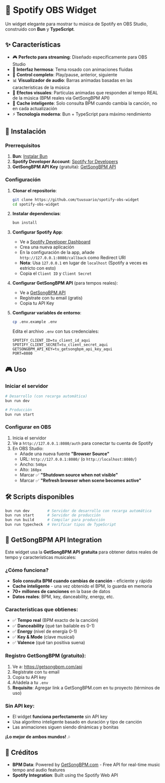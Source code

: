 # 🎵 Spotify OBS Widget

Un widget elegante para mostrar tu música de Spotify en OBS Studio, construido con **Bun** y **TypeScript**.

## ✨ Características

- 🎮 **Perfecto para streaming**: Diseñado específicamente para OBS Studio
- 🎨 **Interfaz hermosa**: Tema rosado con animaciones fluidas
- 🎵 **Control completo**: Play/pause, anterior, siguiente
- 📊 **Visualizador de audio**: Barras animadas basadas en las características de la música
- 🌸 **Efectos visuales**: Partículas animadas que responden al tempo REAL de la música (BPM reales via GetSongBPM API)
- 🎵 **Cache inteligente**: Solo consulta BPM cuando cambia la canción, no en cada actualización
- ⚡ **Tecnología moderna**: Bun + TypeScript para máximo rendimiento

## 🚀 Instalación

### Prerrequisitos

1. **Bun**: [Instalar Bun](https://bun.sh/)
2. **Spotify Developer Account**: [Spotify for Developers](https://developer.spotify.com/)
3. **GetSongBPM API Key** (gratuita): [GetSongBPM API](https://getsongbpm.com/api)

### Configuración

1. **Clonar el repositorio**:
   ```bash
   git clone https://github.com/tuusuario/spotify-obs-widget
   cd spotify-obs-widget
   ```

2. **Instalar dependencias**:
   ```bash
   bun install
   ```

3. **Configurar Spotify App**:
   - Ve a [Spotify Developer Dashboard](https://developer.spotify.com/dashboard)
   - Crea una nueva aplicación
   - En la configuración de la app, añade `http://127.0.0.1:8080/callback` como Redirect URI
   - **Nota**: Usa `127.0.0.1` en lugar de `localhost` (Spotify a veces es estricto con esto)
   - Copia el `Client ID` y `Client Secret`

4. **Configurar GetSongBPM API** (para tempos reales):
   - Ve a [GetSongBPM API](https://getsongbpm.com/api)
   - Regístrate con tu email (gratis)
   - Copia tu API Key

5. **Configurar variables de entorno**:
   ```bash
   cp .env.example .env
   ```
   
   Edita el archivo `.env` con tus credenciales:
   ```env
   SPOTIFY_CLIENT_ID=tu_client_id_aqui
   SPOTIFY_CLIENT_SECRET=tu_client_secret_aqui
   GETSONGBPM_API_KEY=tu_getsongbpm_api_key_aqui
   PORT=8080
   ```

## 🎮 Uso

### Iniciar el servidor

```bash
# Desarrollo (con recarga automática)
bun run dev

# Producción
bun run start
```

### Configurar en OBS

1. Inicia el servidor
2. Ve a `http://127.0.0.1:8080/auth` para conectar tu cuenta de Spotify
3. En OBS Studio:
   - Añade una nueva fuente **"Browser Source"**
   - URL: `http://127.0.0.1:8080/` (o `http://localhost:8080/`)
   - Ancho: `540px`
   - Alto: `160px`
   - Marcar ✅ **"Shutdown source when not visible"**
   - Marcar ✅ **"Refresh browser when scene becomes active"**

## 🛠️ Scripts disponibles

```bash
bun run dev        # Servidor de desarrollo con recarga automática
bun run start      # Servidor de producción
bun run build      # Compilar para producción
bun run typecheck  # Verificar tipos de TypeScript
```

## 🎵 **GetSongBPM API Integration**

Este widget usa la **GetSongBPM API gratuita** para obtener datos reales de tempo y características musicales:

### **¿Cómo funciona?**
- **Solo consulta BPM cuando cambias de canción** - eficiente y rápido
- **Cache inteligente** - una vez obtenido el BPM, lo guarda en memoria
- **70+ millones de canciones** en la base de datos
- **Datos reales**: BPM, key, danceability, energy, etc.

### **Características que obtienes:**
- ✅ **Tempo real** (BPM exacto de la canción)
- ✅ **Danceability** (qué tan bailable es 0-1)
- ✅ **Energy** (nivel de energía 0-1) 
- ✅ **Key & Mode** (clave musical)
- ✅ **Valence** (qué tan positiva suena)

### **Registro GetSongBPM** (gratuito):
1. Ve a: https://getsongbpm.com/api
2. Regístrate con tu email
3. Copia tu API key
4. Añádela a tu `.env`
5. **Requisito**: Agregar link a GetSongBPM.com en tu proyecto (términos de uso)

### **Sin API key:**
- El widget **funciona perfectamente** sin API key
- Usa algoritmo inteligente basado en duración y tipo de canción
- Las animaciones siguen siendo dinámicas y bonitas

**¡Lo mejor de ambos mundos!** 🎶

## 🙏 Créditos

- **BPM Data**: Powered by [GetSongBPM.com](https://getsongbpm.com) - Free API for real-time music tempo and audio features
- **Spotify Integration**: Built using the Spotify Web API

